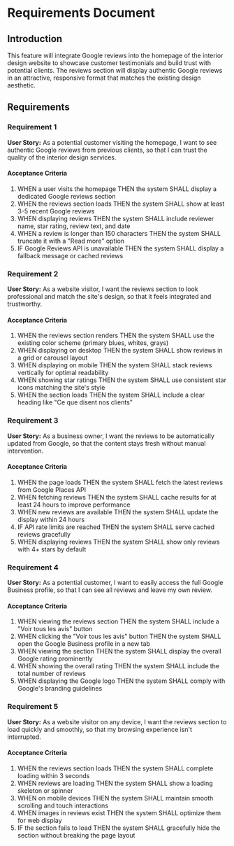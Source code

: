 # Requirements Document

## Introduction

This feature will integrate Google reviews into the homepage of the interior design website to showcase customer testimonials and build trust with potential clients. The reviews section will display authentic Google reviews in an attractive, responsive format that matches the existing design aesthetic.

## Requirements

### Requirement 1

**User Story:** As a potential customer visiting the homepage, I want to see authentic Google reviews from previous clients, so that I can trust the quality of the interior design services.

#### Acceptance Criteria

1. WHEN a user visits the homepage THEN the system SHALL display a dedicated Google reviews section
2. WHEN the reviews section loads THEN the system SHALL show at least 3-5 recent Google reviews
3. WHEN displaying reviews THEN the system SHALL include reviewer name, star rating, review text, and date
4. WHEN a review is longer than 150 characters THEN the system SHALL truncate it with a "Read more" option
5. IF Google Reviews API is unavailable THEN the system SHALL display a fallback message or cached reviews

### Requirement 2

**User Story:** As a website visitor, I want the reviews section to look professional and match the site's design, so that it feels integrated and trustworthy.

#### Acceptance Criteria

1. WHEN the reviews section renders THEN the system SHALL use the existing color scheme (primary blues, whites, grays)
2. WHEN displaying on desktop THEN the system SHALL show reviews in a grid or carousel layout
3. WHEN displaying on mobile THEN the system SHALL stack reviews vertically for optimal readability
4. WHEN showing star ratings THEN the system SHALL use consistent star icons matching the site's style
5. WHEN the section loads THEN the system SHALL include a clear heading like "Ce que disent nos clients"

### Requirement 3

**User Story:** As a business owner, I want the reviews to be automatically updated from Google, so that the content stays fresh without manual intervention.

#### Acceptance Criteria

1. WHEN the page loads THEN the system SHALL fetch the latest reviews from Google Places API
2. WHEN fetching reviews THEN the system SHALL cache results for at least 24 hours to improve performance
3. WHEN new reviews are available THEN the system SHALL update the display within 24 hours
4. IF API rate limits are reached THEN the system SHALL serve cached reviews gracefully
5. WHEN displaying reviews THEN the system SHALL show only reviews with 4+ stars by default

### Requirement 4

**User Story:** As a potential customer, I want to easily access the full Google Business profile, so that I can see all reviews and leave my own review.

#### Acceptance Criteria

1. WHEN viewing the reviews section THEN the system SHALL include a "Voir tous les avis" button
2. WHEN clicking the "Voir tous les avis" button THEN the system SHALL open the Google Business profile in a new tab
3. WHEN viewing the section THEN the system SHALL display the overall Google rating prominently
4. WHEN showing the overall rating THEN the system SHALL include the total number of reviews
5. WHEN displaying the Google logo THEN the system SHALL comply with Google's branding guidelines

### Requirement 5

**User Story:** As a website visitor on any device, I want the reviews section to load quickly and smoothly, so that my browsing experience isn't interrupted.

#### Acceptance Criteria

1. WHEN the reviews section loads THEN the system SHALL complete loading within 3 seconds
2. WHEN reviews are loading THEN the system SHALL show a loading skeleton or spinner
3. WHEN on mobile devices THEN the system SHALL maintain smooth scrolling and touch interactions
4. WHEN images in reviews exist THEN the system SHALL optimize them for web display
5. IF the section fails to load THEN the system SHALL gracefully hide the section without breaking the page layout